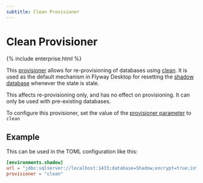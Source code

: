 ```yaml
---
subtitle: Clean Provisioner
---
```

# Clean Provisioner
{% include enterprise.html %}

This [provisioner](Configuration/Provisioners) allows for re-provisioning of databases using [clean](Commands/Clean).
It is used as the default mechanism in Flyway Desktop for resetting the [shadow database](https://documentation.red-gate.com/flyway/flyway-desktop/terminology-reference/shadow-database-or-shadow-schema) whenever the state is stale.

This affects re-provisioning only, and has no effect on provisioning. It can only be used with pre-existing databases.

To configure this provisioner, set the value of the [provisioner parameter](Configuration/Parameters/Environments/Provisioner) to `clean`

## Example
This can be used in the TOML configuration like this:
```toml
[environments.shadow]
url = "jdbc:sqlserver://localhost:1433;database=Shadow;encrypt=true;integratedSecurity=true"
provisioner = "clean"
```
